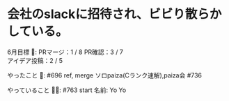 # 会社のslackに招待され、ビビり散らかしている。

6月目標 🚀: PRマージ：1 / 8
PR確認：3 / 7   
アイデア投稿：2 / 5　　　　　　　　　　　　　
　　　　　　　　　　　

やったこと 📝: #696 ref, merge
ソロpaiza(Cランク速解),paiza会
#736 

やっていること 🏃‍♂️: #763 start
名前: Yo Yo